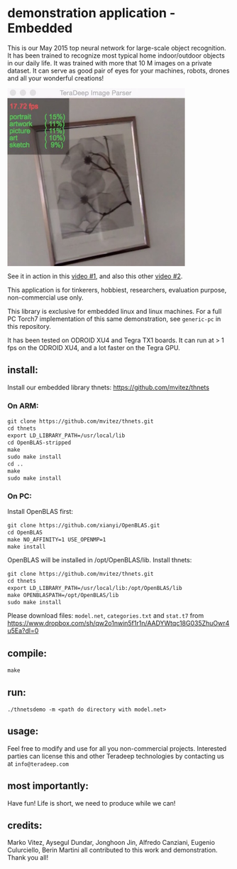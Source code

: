 # demonstration application - Embedded

This is our May 2015 top neural network for large-scale object recognition. It has been trained to recognize most typical home indoor/outdoor objects in our daily life. It was trained with more that 10 M images on a private dataset. It can serve as good pair of eyes for your machines, robots, drones and all your wonderful creations!

<!--[![icon](icon.jpg|width=400px)]-->
<a href="icon"><img src="icon.jpg" align="center" height="400" width="400" ></a>

See it in action in this [video #1](https://www.youtube.com/watch?v=_wXHR-lad-Q), and also this other [video #2](https://www.youtube.com/watch?v=B0TreumQO-0).

This application is for tinkerers, hobbiest, researchers, evaluation purpose, non-commercial use only.

This library is exclusive for embedded linux and linux machines. For a full PC Torch7 implementation of this same demonstration, see `generic-pc` in this repository. 

It has been tested on ODROID XU4 and Tegra TX1 boards. It can run at > 1 fps on the ODROID XU4, and a lot faster on the Tegra GPU.


## install:
Install our embedded library thnets: https://github.com/mvitez/thnets

### On ARM:

	git clone https://github.com/mvitez/thnets.git
	cd thnets
	export LD_LIBRARY_PATH=/usr/local/lib
	cd OpenBLAS-stripped
	make
	sudo make install
	cd ..
	make
	sudo make install

### On PC:

Install OpenBLAS first:

	git clone https://github.com/xianyi/OpenBLAS.git
	cd OpenBLAS
	make NO_AFFINITY=1 USE_OPENMP=1
	make install

OpenBLAS will be installed in /opt/OpenBLAS/lib. Install thnets:

	git clone https://github.com/mvitez/thnets.git
	cd thnets
	export LD_LIBRARY_PATH=/usr/local/lib:/opt/OpenBLAS/lib
	make OPENBLASPATH=/opt/OpenBLAS/lib
	sudo make install

Please download files: `model.net`, `categories.txt` and `stat.t7` from https://www.dropbox.com/sh/qw2o1nwin5f1r1n/AADYWtqc18G035ZhuOwr4u5Ea?dl=0

## compile:

	make

## run:

	./thnetsdemo -m <path do directory with model.net>

## usage:

Feel free to modify and use for all you non-commercial projects. Interested parties can license this and other Teradeep technologies by contacting us at `info@teradeep.com`

## most importantly:

Have fun! Life is short, we need to produce while we can!

## credits:
Marko Vitez, Aysegul Dundar, Jonghoon Jin, Alfredo Canziani, Eugenio Culurciello, Berin Martini all contributed to this work and demonstration. Thank you all!
